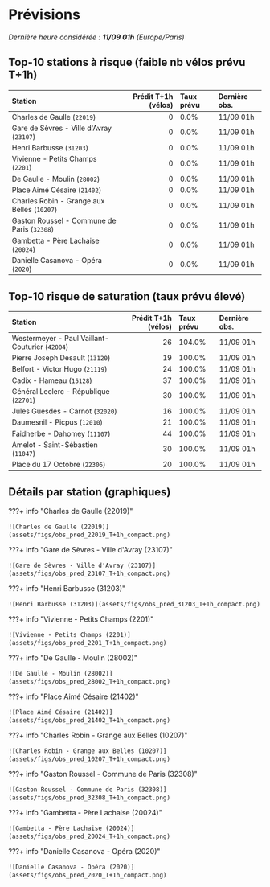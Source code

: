 # Prévisions

*Dernière heure considérée : **11/09 01h** (Europe/Paris)*

## Top-10 stations à risque (faible nb vélos prévu T+1h)

| Station                                     |   Prédit T+1h (vélos) | Taux prévu   | Dernière obs.   |
|:--------------------------------------------|----------------------:|:-------------|:----------------|
| Charles de Gaulle (`22019`)                 |                     0 | 0.0%         | 11/09 01h       |
| Gare de Sèvres - Ville d'Avray (`23107`)    |                     0 | 0.0%         | 11/09 01h       |
| Henri Barbusse (`31203`)                    |                     0 | 0.0%         | 11/09 01h       |
| Vivienne - Petits Champs (`2201`)           |                     0 | 0.0%         | 11/09 01h       |
| De Gaulle - Moulin (`28002`)                |                     0 | 0.0%         | 11/09 01h       |
| Place Aimé Césaire (`21402`)                |                     0 | 0.0%         | 11/09 01h       |
| Charles Robin - Grange aux Belles (`10207`) |                     0 | 0.0%         | 11/09 01h       |
| Gaston Roussel - Commune de Paris (`32308`) |                     0 | 0.0%         | 11/09 01h       |
| Gambetta - Père Lachaise (`20024`)          |                     0 | 0.0%         | 11/09 01h       |
| Danielle Casanova - Opéra (`2020`)          |                     0 | 0.0%         | 11/09 01h       |

## Top-10 risque de saturation (taux prévu élevé)

| Station                                         |   Prédit T+1h (vélos) | Taux prévu   | Dernière obs.   |
|:------------------------------------------------|----------------------:|:-------------|:----------------|
| Westermeyer - Paul Vaillant-Couturier (`42004`) |                    26 | 104.0%       | 11/09 01h       |
| Pierre Joseph Desault (`13120`)                 |                    19 | 100.0%       | 11/09 01h       |
| Belfort - Victor Hugo (`21119`)                 |                    24 | 100.0%       | 11/09 01h       |
| Cadix - Hameau (`15128`)                        |                    37 | 100.0%       | 11/09 01h       |
| Général Leclerc - République (`22701`)          |                    30 | 100.0%       | 11/09 01h       |
| Jules Guesdes - Carnot (`32020`)                |                    16 | 100.0%       | 11/09 01h       |
| Daumesnil - Picpus (`12010`)                    |                    21 | 100.0%       | 11/09 01h       |
| Faidherbe - Dahomey (`11107`)                   |                    44 | 100.0%       | 11/09 01h       |
| Amelot - Saint-Sébastien (`11047`)              |                    30 | 100.0%       | 11/09 01h       |
| Place du 17 Octobre (`22306`)                   |                    20 | 100.0%       | 11/09 01h       |

## Détails par station (graphiques)

???+ info "Charles de Gaulle (22019)"

    ![Charles de Gaulle (22019)](assets/figs/obs_pred_22019_T+1h_compact.png)

???+ info "Gare de Sèvres - Ville d'Avray (23107)"

    ![Gare de Sèvres - Ville d'Avray (23107)](assets/figs/obs_pred_23107_T+1h_compact.png)

???+ info "Henri Barbusse (31203)"

    ![Henri Barbusse (31203)](assets/figs/obs_pred_31203_T+1h_compact.png)

???+ info "Vivienne - Petits Champs (2201)"

    ![Vivienne - Petits Champs (2201)](assets/figs/obs_pred_2201_T+1h_compact.png)

???+ info "De Gaulle - Moulin (28002)"

    ![De Gaulle - Moulin (28002)](assets/figs/obs_pred_28002_T+1h_compact.png)

???+ info "Place Aimé Césaire (21402)"

    ![Place Aimé Césaire (21402)](assets/figs/obs_pred_21402_T+1h_compact.png)

???+ info "Charles Robin - Grange aux Belles (10207)"

    ![Charles Robin - Grange aux Belles (10207)](assets/figs/obs_pred_10207_T+1h_compact.png)

???+ info "Gaston Roussel - Commune de Paris (32308)"

    ![Gaston Roussel - Commune de Paris (32308)](assets/figs/obs_pred_32308_T+1h_compact.png)

???+ info "Gambetta - Père Lachaise (20024)"

    ![Gambetta - Père Lachaise (20024)](assets/figs/obs_pred_20024_T+1h_compact.png)

???+ info "Danielle Casanova - Opéra (2020)"

    ![Danielle Casanova - Opéra (2020)](assets/figs/obs_pred_2020_T+1h_compact.png)

